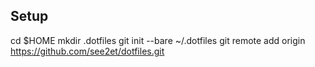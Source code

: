 ## Setup
cd $HOME
mkdir .dotfiles
git init --bare ~/.dotfiles
git remote add origin https://github.com/see2et/dotfiles.git
